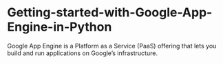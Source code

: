 Getting-started-with-Google-App-Engine-in-Python
================================================

Google App Engine is a Platform as a Service (PaaS) offering that lets you build and run applications on Google’s infrastructure.
